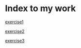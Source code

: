 # Index to my work

[exercise1](practice1.md)


[exercise2](practice2.md)


[exercise3](practice3.md)
